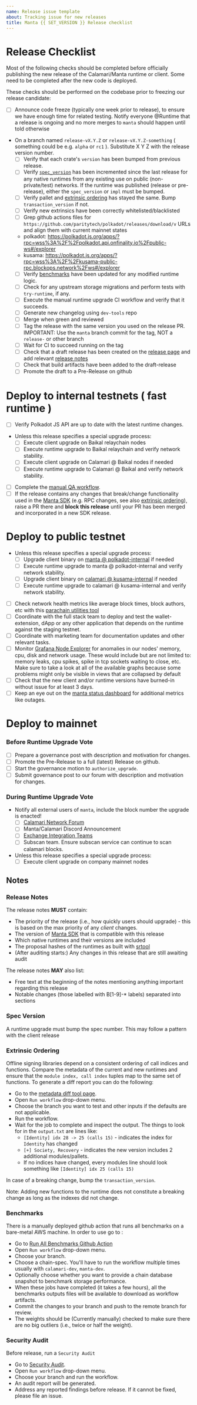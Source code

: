 ```yaml
---
name: Release issue template
about: Tracking issue for new releases
title: Manta {{ SET_VERSION }} Release checklist
---
```


# Release Checklist

Most of the following checks should be completed before officially publishing the new release
of the Calamari/Manta runtime or client. Some need to be completed after the new code is deployed.

These checks should be performed on the codebase prior to freezing our release candidate:

- [ ] Announce code freeze (typically one week prior to release), to ensure we have enough time for related testing. Notify everyone @Runtime that a release is ongoing and no more merges to `manta` should happen until told otherwise
- On a branch named `release-vX.Y.Z` or `release-vX.Y.Z-something` ( something could be e.g. `alpha` or `rc1` ). Substitute X Y Z with the release version number.
  - [ ] Verify that each crate's `version` has been bumped from previous release.
  - [ ] Verify [`spec_version`](#spec-version) has been incremented since the
        last release for any native runtimes from any existing use on public
        (non-private/test) networks. If the runtime was published (release or pre-release), either
        the `spec_version` or `impl` must be bumped.
  - [ ] Verify pallet and [extrinsic ordering](#extrinsic-ordering) has stayed
        the same. Bump `transaction_version` if not.
  - [ ] Verify new extrinsics have been correctly whitelisted/blacklisted
  - [ ] Grep github actions files for `https://github.com/paritytech/polkadot/releases/download/v` URLs and align them with current mainnet states
  - polkadot: https://polkadot.js.org/apps/?rpc=wss%3A%2F%2Fpolkadot.api.onfinality.io%2Fpublic-ws#/explorer
  - kusama: https://polkadot.js.org/apps/?rpc=wss%3A%2F%2Fkusama-public-rpc.blockops.network%2Fws#/explorer
  - [ ] Verify [benchmarks](#benchmarks) have been updated for any modified runtime logic.
  - [ ] Check for any upstream storage migrations and perform tests with `try-runtime`, if any.
  - [ ] Execute the manual runtime upgrade CI workflow and verify that it succeeds.
  - [ ] Generate new changelog using `dev-tools` repo
  - [ ] Merge when green and reviewed
  - [ ] Tag the release with the same version you used on the release PR. IMPORTANT: Use the `manta` branch commit for the tag, NOT a `release-` or other branch
  - [ ] Wait for CI to succeed running on the tag
  - [ ] Check that a draft release has been created on the [release page](https://github.com/Manta-Network/Manta/releases) and add relevant [release notes](#release-notes)
  - [ ] Check that build artifacts have been added to the draft-release
  - [ ] Promote the draft to a Pre-Release on github

# Deploy to internal testnets ( fast runtime )

- [ ] Verify Polkadot JS API are up to date with the latest
      runtime changes.
- Unless this release specifies a special upgrade process:
  - [ ] Execute client upgrade on Baikal relaychain nodes
  - [ ] Execute runtime upgrade to Baikal relaychain and verify network stability.
  - [ ] Execute client upgrade on Calamari @ Baikal nodes if needed
  - [ ] Execute runtime upgrade to Calamari @ Baikal and verify network stability.
- [ ] Complete the [manual QA workflow](https://www.notion.so/mantanetwork/d55be01354bb4f579b16d6e34df9e2e1?v=dcfa54e2b4a343ad9b899574ddb94a1c).
- [ ] If the release contains any changes that break/change functionality used in the [Manta SDK](https://github.com/Manta-Network/sdk) (e.g. RPC changes, see also [extrinsic ordering](#extrinsic-ordering)), raise a PR there and **block this release** until your PR has been merged and incorporated in a new SDK release.

# Deploy to public testnet

- Unless this release specifies a special upgrade process:
  - [ ] Upgrade client binary on [manta @ polkadot-internal](https://github.com/Manta-Network/testnet-deployment/tree/master/polkadot-internal%28paleblue%29/manta) if needed
  - [ ] Execute runtime upgrade to manta @ polkadot-internal and verify network stability.
  - [ ] Upgrade client binary on [calamari @ kusama-internal](https://github.com/Manta-Network/testnet-deployment/tree/master/kusama-internal%28seabird%29/calamari) if needed
  - [ ] Execute runtime upgrade to calamari @ kusama-internal and verify network stability.
- [ ] Check network health metrics like average block times, block authors, etc with this [parachain utilities tool](https://parachain-utilities.vercel.app/)
- [ ] Coordinate with the full stack team to deploy and test the wallet-extension, dApp or any other application that depends on the runtime against the staging testnet.
- [ ] Coordinate with marketing team for documentation updates and other relevant tasks.
- [ ] Monitor [Grafana Node Explorer](https://grafana.pulse.pelagos.systems/d/rYdddlPWk/node-exporter-full) for anomalies in our nodes' memory, cpu, disk and network usage. These would include but are not limited to: memory leaks, cpu spikes, spike in tcp sockets waiting to close, etc. Make sure to take a look at all of the available graphs because some problems might only be visible in views that are collapsed by default
- [ ] Check that the new client and/or runtime versions have burned-in without issue for at least 3 days.
- [ ] Keep an eye out on the [manta status dashboard](https://status.manta.network/) for additional metrics like outages.

# Deploy to mainnet

### Before Runtime Upgrade Vote

- [ ] Prepare a governance post with description and motivation for changes.
- [ ] Promote the Pre-Release to a full (latest) Release on github.
- [ ] Start the governance motion to `authorize_upgrade`.
- [ ] Submit governance post to our forum with description and motivation for changes.

### During Runtime Upgrade Vote

- Notify all external users of `manta`, include the block number the upgrade is enacted!
  - [ ] [Calamari Network Forum](https://forum.manta.network/c/calamari-network-governance/6)
  - [ ] Manta/Calamari Discord Announcement
  - [ ] [Exchange Integration Teams](https://www.notion.so/mantanetwork/Exchanges-3rd-Infrastructures-b089e136a14b430ea405400311b362cb)
  - [ ] Subscan team. Ensure subscan service can continue to scan calamari blocks.
- Unless this release specifies a special upgrade process:
  - [ ] Execute client upgrade on company mainnet nodes

## Notes

### Release Notes

The release notes **MUST** contain:

- The priority of the release (i.e., how quickly users should upgrade) - this is
  based on the max priority of any _client_ changes.
- The version of [Manta SDK](https://github.com/Manta-Network/sdk) that is compatible with this release
- Which native runtimes and their versions are included
- The proposal hashes of the runtimes as built with [srtool](https://gitlab.com/chevdor/srtool)
- (After auditing starts:) Any changes in this release that are still awaiting audit

The release notes **MAY** also list:

- Free text at the beginning of the notes mentioning anything important
  regarding this release
- Notable changes (those labelled with B[1-9]-\* labels) separated into sections

### Spec Version

A runtime upgrade must bump the spec number. This may follow a pattern with the
client release

### Extrinsic Ordering

Offline signing libraries depend on a consistent ordering of call indices and
functions. Compare the metadata of the current and new runtimes and ensure that
the `module index, call index` tuples map to the same set of functions. To generate a diff report you can do the following:

- Go to the [metadata diff tool page](https://github.com/Manta-Network/Manta/actions/workflows/metadata_diff.yml).
- Open `Run workflow` drop-down menu.
- Choose the branch you want to test and other inputs if the defaults are not applicable.
- Run the workflow.
- Wait for the job to complete and inspect the output. The things to look for in the `output.txt` are lines like:
  - `[Identity] idx 28 -> 25 (calls 15)` - indicates the index for `Identity` has changed
  - `[+] Society, Recovery` - indicates the new version includes 2 additional modules/pallets.
  - If no indices have changed, every modules line should look something like `[Identity] idx 25 (calls 15)`

In case of a breaking change, bump the `transaction_version`.

Note: Adding new functions to the runtime does not constitute a breaking change
as long as the indexes did not change.

### Benchmarks

There is a manually deployed github action that runs all benchmarks on a bare-metal AWS machine. In order to use go to :

- Go to [Run All Benchmarks Github Action](https://github.com/Manta-Network/Manta/actions/workflows/run_all_benchmarks.yml)
- Open `Run workflow` drop-down menu.
- Choose your branch.
- Choose a chain-spec. You'll have to run the workflow multiple times usually with `calamari-dev`, `manta-dev`.
- Optionally choose whether you want to provide a chain database snapshot to benchmark storage performance.
- When these jobs have completed (it takes a few hours), all the benchmarks outputs files will be available to download as workflow artifacts.
- Commit the changes to your branch and push to the remote branch for review.
- The weights should be (Currently manually) checked to make sure there are no big outliers (i.e., twice or half the weight).

### Security Audit

Before release, run a `Security Audit`

- Go to [Security Audit](https://github.com/Manta-Network/Manta/actions/workflows/audit.yml).
- Open `Run workflow` drop-down menu.
- Choose your branch and run the workflow.
- An audit report will be generated.
- Address any reported findings before release. If it cannot be fixed, please file an issue.
